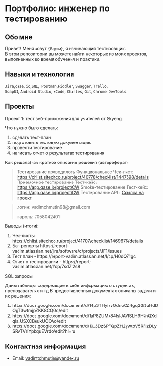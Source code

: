 # Портфолио: инженер по тестированию

## Обо мне 

Привет! Меня зовут ``{Вадим}``, я начинающий тестировщик. <br>
В этом репозитории вы можете найти некоторые из моих проектов, выполненных во время обучения и практики.
<br>

## Навыки и технологии
``Jira``,``qase.io``,``SQL``,`` Postman``,``Fiddler``, ``Swagger``, ``Trello``, <br>
``SoapUI``, ``Android Studio``, ``xCode``, ``Charles``, ``Git``, ``Chrome DevTools``.




## Проекты

<p> Проект 1: тест веб-приложения для учителей от Skyeng</p>

<p>Что нужно было сделать:<p>
  
<ol>
  <li>сделать тест-план </li>
  <li>подготовить тестовую документацию</li>
  <li>провести тестирование</li>
  <li>написать отчет о результатах тестирования</li>
</ol>

<p>Как решала(-а): краткое описание решения (автореферат)<p>

>Тестирование проводилось
Функциональное 
Чек-лист: https://chlist.sitechco.ru/project/40778/checklist/1447598/details
Приемочное тестирование
Тест-кейс: https://app.qase.io/project/CW
Smoke-тестирование
Тест-кейс: https://app.qase.io/project/CW
Тестирование API :<a href=" https://drive.google.com/file/d/1IpGvoadZqjxRBD_Hw3Ra-4ZvWRXDq562/view?usp=sharing"></a>
> <a href="https://drive.google.com/file/d/1fnFNRd53ymWRkVKAQjyL7xVeXkBrF-Bs/view?usp=sharing)">Ссылка на проект</a>

> <p> логин: vadimchmutin98@gmail.com </p>
> <p> пароль: 7058042401 </p>

<p>Выводы (итоги):<p>
<ol>
  <li>Чек-листы https://chlist.sitechco.ru/project/41707/checklist/1469676/details</li>
  <li>Баг-репорты https://report-vadim.atlassian.net/jira/software/c/projects/JF1/issues</li>
   <li>Тест план - https://report-vadim.atlassian.net/l/cp/H0dQ71gc</li>
    <li>Отчет о тестировании - https://report-vadim.atlassian.net/l/cp/7sdZt2s8</li>
</ol>


<p> SQL запросы </p>
<p>Даны таблицы, содержащие в себе информацию о студентах, преподавателях и тд
В предоставленных документах описаны задачи и их решения:<p>
<ol>
  <li>https://docs.google.com/document/d/14p3THyivvOdnoCZ4gqS6i3uHdDOgT3wtmjpZKK8CQOc/edit</li>
  <li>https://docs.google.com/document/d/1aP8ZUMx84lslJAVlSLH9H7nQXdqla_USXCBeukUOOVo/edit</li>
  <li>https://docs.google.com/document/d/10_3DzSPFQpZH2ywtoV5RFlzDLySRvTVrlYpbquEVrdo/edit?hl=ru</li>
</ol>


## Контактная информация
- Email: vadimtchmutin@yandex.ru
